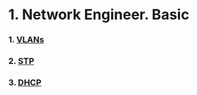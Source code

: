 # 1. Network Engineer. Basic

### 1. [VLANs](./ЛР%2001.%20VLANs/)
### 2. [STP](./ЛР%2002.%20STP/)
### 3. [DHCP](./ЛР%2003.%20DHCP/)

